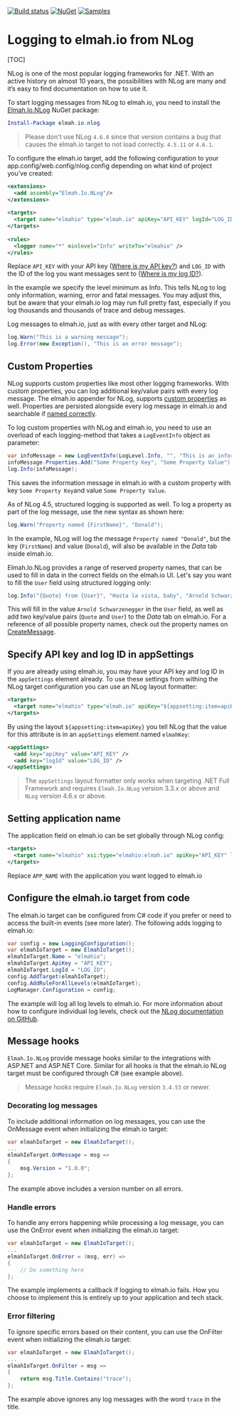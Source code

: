 [![Build status](https://ci.appveyor.com/api/projects/status/gdgwwlu1j8yh7esl?svg=true)](https://ci.appveyor.com/project/ThomasArdal/elmah-io-nlog)
[![NuGet](https://img.shields.io/nuget/v/elmah.io.nlog.svg)](https://www.nuget.org/packages/elmah.io.nlog)
[![Samples](https://img.shields.io/badge/samples-3-brightgreen.svg)](https://github.com/elmahio/elmah.io.nlog/tree/master/samples)

# Logging to elmah.io from NLog

[TOC]

NLog is one of the most popular logging frameworks for .NET. With an active history on almost 10 years, the possibilities with NLog are many and it’s easy to find documentation on how to use it.

To start logging messages from NLog to elmah.io, you need to install the [Elmah.Io.NLog](https://www.nuget.org/packages/Elmah.Io.NLog/) NuGet package:

```powershell
Install-Package elmah.io.nlog
```

> Please don't use NLog `4.6.0` since that version contains a bug that causes the elmah.io target to not load correctly. `4.5.11` or `4.6.1`.

To configure the elmah.io target, add the following configuration to your app.config/web.config/nlog.config depending on what kind of project you’ve created:

```xml
<extensions>
  <add assembly="Elmah.Io.NLog"/>
</extensions>
 
<targets>
  <target name="elmahio" type="elmah.io" apiKey="API_KEY" logId="LOG_ID"/>
</targets>
 
<rules>
  <logger name="*" minlevel="Info" writeTo="elmahio" />
</rules>
```

Replace `API_KEY` with your API key ([Where is my API key?](https://docs.elmah.io/where-is-my-api-key/)) and `LOG_ID` with the ID of the log you want messages sent to ([Where is my log ID?](https://docs.elmah.io/where-is-my-log-id/)).

In the example we specify the level minimum as Info. This tells NLog to log only information, warning, error and fatal messages. You may adjust this, but be aware that your elmah.io log may run full pretty fast, especially if you log thousands and thousands of trace and debug messages.

Log messages to elmah.io, just as with every other target and NLog:

```csharp
log.Warn("This is a warning message");
log.Error(new Exception(), "This is an error message");
```

## Custom Properties

NLog supports custom properties like most other logging frameworks. With custom properties, you can log additional key/value pairs with every log message. The elmah.io appender for NLog, supports [custom properties](https://docs.elmah.io/logging-custom-data/) as well. Properties are persisted alongside every log message in elmah.io and searchable if [named correctly](https://docs.elmah.io/logging-custom-data/#searching-custom-data).

To log custom properties with NLog and elmah.io, you need to use an overload of each logging-method that takes a `LogEventInfo` object as parameter:

```csharp
var infoMessage = new LogEventInfo(LogLevel.Info, "", "This is an information message");
infoMessage.Properties.Add("Some Property Key", "Some Property Value");
log.Info(infoMessage);
```

This saves the information message in elmah.io with a custom property with key `Some Property Key`and value `Some Property Value`.

As of NLog 4.5, structured logging is supported as well. To log a property as part of the log message, use the new syntax as shown here:

```csharp
log.Warn("Property named {FirstName}", "Donald");
```

In the example, NLog will log the message `Property named "Donald"`, but the key (`FirstName`) and value (`Donald`), will also be available in the *Data* tab inside elmah.io.

Elmah.Io.NLog provides a range of reserved property names, that can be used to fill in data in the correct fields on the elmah.io UI. Let's say you want to fill the `User` field using structured logging only:

```csharp
log.Info("{Quote} from {User}", "Hasta la vista, baby", "Arnold Schwarzenegger");
```

This will fill in the value `Arnold Schwarzenegger` in the `User` field, as well as add two key/value pairs (`Quote` and `User`) to the *Data* tab on elmah.io. For a reference of all possible property names, check out the property names on [CreateMessage](https://github.com/elmahio/Elmah.Io.Client/blob/master/src/Elmah.Io.Client/Models/CreateMessage.cs).

## Specify API key and log ID in appSettings

If you are already using elmah.io, you may have your API key and log ID in the `appSettings` element already. To use these settings from withing the NLog target configuration you can use an NLog layout formatter:

```xml
<targets>
  <target name="elmahio" type="elmah.io" apiKey="${appsetting:item=apiKey}" logId="${appsetting:item=logId}"/>
</targets>
```

By using the layout `${appsetting:item=apiKey}` you tell NLog that the value for this attribute is in an `appSettings` element named `elmahKey`:

```xml
<appSettings>
  <add key="apiKey" value="API_KEY" />
  <add key="logId" value="LOG_ID" />
</appSettings>
```

> The `appSettings` layout formatter only works when targeting .NET Full Framework and requires `Elmah.Io.NLog` version 3.3.x or above and `NLog` version 4.6.x or above.

## Setting application name

The application field on elmah.io can be set globally through NLog config:

```xml
<targets>
  <target name="elmahio" xsi:type="elmahio:elmah.io" apiKey="API_KEY" logId="LOG_ID" application="APP_NAME" />
</targets>
```

Replace `APP_NAME` with the application you want logged to elmah.io

## Configure the elmah.io target from code

The elmah.io target can be configured from C# code if you prefer or need to access the built-in events (see more later). The following adds logging to elmah.io:

```csharp
var config = new LoggingConfiguration();
var elmahIoTarget = new ElmahIoTarget();
elmahIoTarget.Name = "elmahio";
elmahIoTarget.ApiKey = "API_KEY";
elmahIoTarget.LogId = "LOG_ID";
config.AddTarget(elmahIoTarget);
config.AddRuleForAllLevels(elmahIoTarget);
LogManager.Configuration = config;
```

The example will log all log levels to elmah.io. For more information about how to configure individual log levels, check out the [NLog documentation on GitHub](https://github.com/NLog/NLog/wiki/Configure-from-code).

## Message hooks

`Elmah.Io.NLog` provide message hooks similar to the integrations with ASP.NET and ASP.NET Core. Similar for all hooks is that the elmah.io NLog target must be configured through C# (see example above).

> Message hooks require `Elmah.Io.NLog` version `3.4.53` or newer.

### Decorating log messages

To include additional information on log messages, you can use the OnMessage event when initializing the elmah.io target:

```csharp
var elmahIoTarget = new ElmahIoTarget();
...
elmahIoTarget.OnMessage = msg =>
{
    msg.Version = "1.0.0";
};
```

The example above includes a version number on all errors.

### Handle errors

To handle any errors happening while processing a log message, you can use the OnError event when initializing the elmah.io target:

```csharp
var elmahIoTarget = new ElmahIoTarget();
...
elmahIoTarget.OnError = (msg, err) =>
{
    // Do something here
};
```

The example implements a callback if logging to elmah.io fails. How you choose to implement this is entirely up to your application and tech stack.

### Error filtering
To ignore specific errors based on their content, you can use the OnFilter event when initializing the elmah.io target:

```csharp
var elmahIoTarget = new ElmahIoTarget();
...
elmahIoTarget.OnFilter = msg =>
{
    return msg.Title.Contains("trace");
};
```

The example above ignores any log messages with the word `trace` in the title.